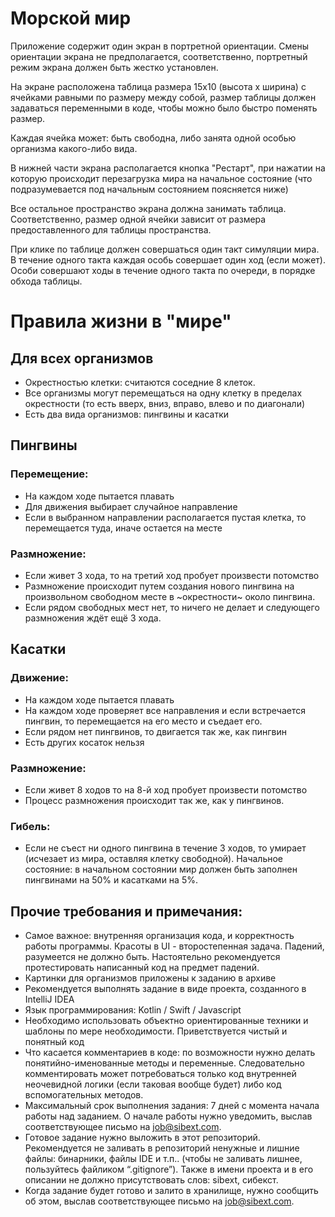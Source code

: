 # Морской мир

Приложение содержит один экран в портретной ориентации.
Смены ориентации экрана не предполагается, соответственно, портретный режим
экрана должен быть жестко установлен.

На экране расположена таблица размера 15x10 (высота x ширина) с ячейками
равными по размеру между собой, размер таблицы должен задаваться
переменными в коде, чтобы можно было быстро поменять размер.

Каждая ячейка может: быть свободна, либо занята одной особью организма
какого-либо вида.

В нижней части экрана располагается кнопка "Рестарт", при нажатии на которую
происходит перезагрузка мира на начальное состояние (что подразумевается под
начальным состоянием поясняется ниже)

Все остальное пространство экрана должна занимать таблица. Соответственно,
размер одной ячейки зависит от размера предоставленного для таблицы
пространства.

При клике по таблице должен совершаться один такт симуляции мира. В течение
одного такта каждая особь совершает один ход (если может). Особи совершают
ходы в течение одного такта по очереди, в порядке обхода таблицы.

# Правила жизни в "мире"

## Для всех организмов
- Окрестностью клетки: считаются соседние 8 клеток.
- Все организмы могут перемещаться на одну клетку в пределах окрестности (то есть вверх, вниз, вправо, влево и по диагонали)
- Есть два вида организмов: пингвины и касатки

## Пингвины

### Перемещение:

- На каждом ходе пытается плавать
- Для движения выбирает случайное направление
- Если в выбранном направлении располагается пустая клетка, то перемещается туда, иначе остается на месте

### Размножение:
- Если живет 3 хода, то на третий ход пробует произвести потомство
- Размножение происходит путем создания нового пингвина на произвольном свободном месте в ~окрестности~ около пингвина.
- Если рядом свободных мест нет, то ничего не делает и следующего размножения ждёт ещё 3 хода.

## Касатки

### Движение:
- На каждом ходе пытается плавать
- На каждом ходе проверяет все направления и если встречается пингвин, то перемещается на его место и съедает его.
- Если рядом нет пингвинов, то двигается так же, как пингвин
- Есть других косаток нельзя

### Размножение:
- Если живет 8 ходов то на 8-й ход пробует произвести потомство
- Процесс размножения происходит так же, как у пингвинов.

### Гибель:
- Если не съест ни одного пингвина в течение 3 ходов, то умирает (исчезает из
мира, оставляя клетку свободной).
Начальное состояние: в начальном состоянии мир должен быть заполнен пингвинами
на 50% и касатками на 5%.

## Прочие требования и примечания:
- Самое важное: внутренняя организация кода, и корректность работы программы. Красоты в UI - второстепенная задача. Падений, разумеется не должно быть. Настоятельно рекомендуется протестировать написанный код на предмет падений.
- Картинки для организмов приложены к заданию в архиве
- Рекомендуется выполнять задание в виде проекта, созданного в IntelliJ IDEA
- Язык программирования: Kotlin / Swift / Javascript
- Необходимо использовать объектно ориентированные техники и шаблоны по мере необходимости. Приветствуется чистый и понятный код
- Что касается комментариев в коде: по возможности нужно делать понятийно-именованные методы и переменные. Следовательно комментировать может потребоваться только код внутренней неочевидной логики (если таковая вообще будет) либо код вспомогательных методов.
- Максимальный срок выполнения задания: 7 дней с момента начала работы над заданием. О начале работы нужно уведомить, выслав соответствующее письмо на job@sibext.com.
- Готовое задание нужно выложить в этот репозиторий. Рекомендуется не заливать в репозиторий ненужные и лишние файлы: бинарники, файлы IDE и т.п.. (чтобы не заливать лишнее, пользуйтесь файликом “.gitignore”). Также в имени проекта и в его описании не должно присутствовать слов: sibext, сибекст.
- Когда задание будет готово и залито в хранилище, нужно сообщить об этом, выслав соответствующее письмо на job@sibext.com.
